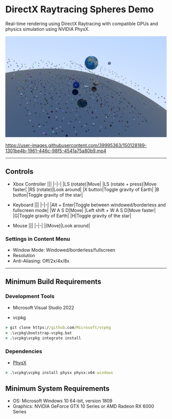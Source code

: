 # DirectX Raytracing Spheres Demo

Real-time rendering using DirectX Raytracing with compatible GPUs and physics simulation using NVIDIA PhysX.

![Raytracing Spheres](Screenshots/Raytracing-Spheres.png)

https://user-images.githubusercontent.com/39995363/150128189-1301be4b-1961-446c-98f5-4541a75a80b9.mp4

---

## Controls
- Xbox Controller
    |||
    |-|-|
    |LS (rotate)|Move|
    |LS (rotate + press)|Move faster|
    |RS (rotate)|Look around|
    |X button|Toggle gravity of Earth|
    |B button|Toggle gravity of the star|

- Keyboard
    |||
    |-|-|
    |Alt + Enter|Toggle between windowed/borderless and fullscreen mode|
    |W A S D|Move|
    |Left shift + W A S D|Move faster|
    |G|Toggle gravity of Earth|
    |H|Toggle gravity of the star|

- Mouse
    |||
    |-|-|
    |(Move)|Look around|

### Settings in Content Menu
- Window Mode: Windowed/borderless/fullscreen
- Resolution
- Anti-Aliasing: Off/2x/4x/8x

---

## Minimum Build Requirements
### Development Tools
- Microsoft Visual Studio 2022

- vcpkg
```cmd
> git clone https://github.com/Microsoft/vcpkg
> .\vcpkg\bootstrap-vcpkg.bat
> .\vcpkg\vcpkg integrate install
```

### Dependencies
- [PhysX](https://github.com/NVIDIAGameWorks/PhysX)
```cmd
> .\vcpkg\vcpkg install physx physx:x64-windows
```

## Minimum System Requirements
- OS: Microsoft Windows 10 64-bit, version 1809
- Graphics: NVIDIA GeForce GTX 10 Series or AMD Radeon RX 6000 Series
